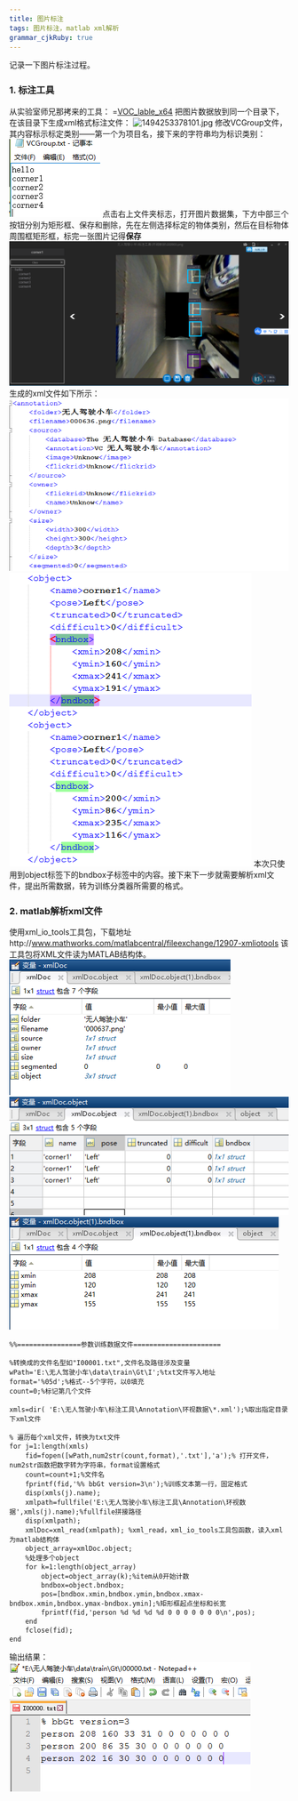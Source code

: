 ```yaml
---
title: 图片标注
tags: 图片标注，matlab xml解析
grammar_cjkRuby: true
---
```


记录一下图片标注过程。

### 1. 标注工具
从实验室师兄那拷来的工具：
=[VOC_lable_x64][1]
把图片数据放到同一个目录下，在该目录下生成xml格式标注文件：
![][2]
修改VCGroup文件，其内容标示标定类别——第一个为项目名，接下来的字符串均为标识类别：
![enter description here][3]
点击右上文件夹标志，打开图片数据集，下方中部三个按钮分别为矩形框、保存和删除，先在左侧选择标定的物体类别，然后在目标物体周围框矩形框，标完一张图片记得**保存**
![enter description here][4]
生成的xml文件如下所示：
![enter description here][5]
![enter description here][6]
本次只使用到object标签下的bndbox子标签中的内容。接下来下一步就需要解析xml文件，提出所需数据，转为训练分类器所需要的格式。

### 2. matlab解析xml文件
使用xml_io_tools工具包，下载地址http://www.mathworks.com/matlabcentral/fileexchange/12907-xmliotools
该工具包将XML文件读为MATLAB结构体。
![enter description here][7]
![enter description here][8]
![enter description here][9]

``` stylus
%%================参数训练数据文件======================

%转换成的文件名型如"I00001.txt",文件名及路径涉及变量
wPath='E:\无人驾驶小车\data\train\Gt\I';%txt文件写入地址
format='%05d';%格式--5个字符，以0填充
count=0;%标记第几个文件

xmls=dir( 'E:\无人驾驶小车\标注工具\Annotation\环视数据\*.xml');%取出指定目录下xml文件

% 遍历每个xml文件，转换为txt文件
for j=1:length(xmls)
    fid=fopen([wPath,num2str(count,format),'.txt'],'a');% 打开文件，num2str函数把数字转为字符串，format设置格式
    count=count+1;%文件名
    fprintf(fid,'%% bbGt version=3\n');%训练文本第一行，固定格式 
    disp(xmls(j).name);
    xmlpath=fullfile('E:\无人驾驶小车\标注工具\Annotation\环视数据',xmls(j).name);%fullfile拼接路径
    disp(xmlpath);
    xmlDoc=xml_read(xmlpath); %xml_read，xml_io_tools工具包函数，读入xml为matlab结构体
    object_array=xmlDoc.object;
    %处理多个object
    for k=1:length(object_array)
        object=object_array(k);%item从0开始计数
        bndbox=object.bndbox;
        pos=[bndbox.xmin,bndbox.ymin,bndbox.xmax-bndbox.xmin,bndbox.ymax-bndbox.ymin];%矩形框起点坐标和长宽
        fprintf(fid,'person %d %d %d %d 0 0 0 0 0 0 0\n',pos);  
    end
    fclose(fid);
end
```


输出结果：
![enter description here][10]


  [1]: ./attachments/VOC_label_x64.zip
  [2]: ./images/1494253378101.jpg "1494253378101.jpg"
  [3]: ./images/1494253594273.jpg "1494253594273.jpg"
  [4]: ./images/1494253697048.jpg "1494253697048.jpg"
  [5]: ./images/1494253929735.jpg "1494253929735.jpg"
  [6]: ./images/1494253958368.jpg "1494253958368.jpg"
  [7]: ./images/1494254485541.jpg "1494254485541.jpg"
  [8]: ./images/1494254524234.jpg "1494254524234.jpg"
  [9]: ./images/1494254550701.jpg "1494254550701.jpg"
  [10]: ./images/1494255932865.jpg "1494255932865.jpg"
